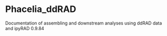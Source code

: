 # Phacelia_ddRAD
Documentation of assembling and downstream analyses using ddRAD data and ipyRAD 0.9.84
